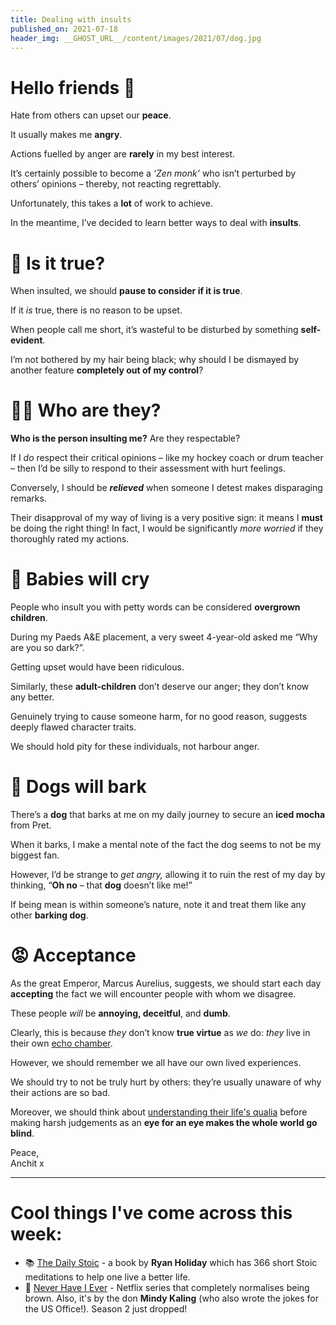 ```yaml
---
title: Dealing with insults
published_on: 2021-07-18
header_img: __GHOST_URL__/content/images/2021/07/dog.jpg
---
```


**Hello friends 💙**
===================

Hate from others can upset our **peace**.

It usually makes me **angry**.

Actions fuelled by anger are **rarely** in my best interest.

It’s certainly possible to become a *‘Zen monk’* who isn’t perturbed by others’ opinions – thereby, not reacting regrettably. 

Unfortunately, this takes a **lot** of work to achieve.

In the meantime, I’ve decided to learn better ways to deal with **insults**.

🤔 Is it true?
=============

When insulted, we should **pause to consider if it is true**.

If it *is* true, there is no reason to be upset.

When people call me short, it’s wasteful to be disturbed by something **self-evident**.

I’m not bothered by my hair being black; why should I be dismayed by another feature **completely out of my control**?

👨‍🏫 Who are they?
=================

**Who is the person insulting me?** Are they respectable?

If I *do* respect their critical opinions – like my hockey coach or drum teacher – then I’d be silly to respond to their assessment with hurt feelings.

Conversely, I should be ***relieved*** when someone I detest makes disparaging remarks.

Their disapproval of my way of living is a very positive sign: it means I **must** be doing the right thing! In fact, I would be significantly *more worried* if they thoroughly rated my actions.

👶 Babies will cry
=================

People who insult you with petty words can be considered **overgrown children**.

During my Paeds A&E placement, a very sweet 4-year-old asked me “Why are you so dark?”.

Getting upset would have been ridiculous.

Similarly, these **adult-children** don’t deserve our anger; they don’t know any better.

Genuinely trying to cause someone harm, for no good reason, suggests deeply flawed character traits.

We should hold pity for these individuals, not harbour anger.

🐶 Dogs will bark
================

There’s a **dog** that barks at me on my daily journey to secure an **iced mocha** from Pret.

When it barks, I make a mental note of the fact the dog seems to not be my biggest fan.

However, I’d be strange to *get angry,* allowing it to ruin the rest of my day by thinking, “**Oh no** – that **dog** doesn’t like me!”

If being mean is within someone’s nature, note it and treat them like any other **barking dog**.

😡 Acceptance
============

As the great Emperor, Marcus Aurelius, suggests, we should start each day **accepting** the fact we will encounter people with whom we disagree.

These people *will* be **annoying, deceitful**, and **dumb**.

Clearly, this is because *they* don’t know **true virtue** as *we* do: *they* live in their own [echo chamber](__GHOST_URL__/2-tearing-down-my-echo-chamber/).

However, we should remember we all have our own lived experiences.

We should try to not be truly hurt by others: they’re usually unaware of why their actions are so bad.

Moreover, we should think about [understanding their life's qualia](__GHOST_URL__/4-considering-the-qualia-of-human-life/) before making harsh judgements as an **eye for an eye makes the whole world go blind**.

Peace,  
Anchit x



---

Cool things I've come across this week:
=======================================

* 📚 [The Daily Stoic](https://www.goodreads.com/book/show/29093292-the-daily-stoic) - a book by **Ryan Holiday** which has 366 short Stoic meditations to help one live a better life.
* 🎥 [Never Have I Ever](https://www.netflix.com/browse?jbv=80179190) - Netflix series that completely normalises being brown. Also, it's by the don **Mindy Kaling** (who also wrote the jokes for the US Office!). Season 2 just dropped!
